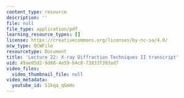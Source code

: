 ```yaml
---
content_type: resource
description: ''
file: null
file_type: application/pdf
learning_resource_types: []
license: https://creativecommons.org/licenses/by-nc-sa/4.0/
ocw_type: OCWFile
resourcetype: Document
title: 'Lecture 22: X-ray Diffraction Techniques II transcript'
uid: 49ae05d2-9d80-4e59-b4c0-73833f393ad7
video_files:
  video_thumbnail_file: null
video_metadata:
  youtube_id: S1kqa_qGmHs
---
```

